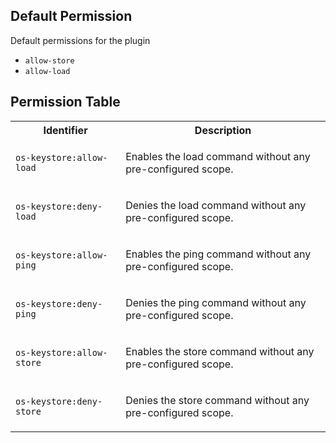 ## Default Permission

Default permissions for the plugin

- `allow-store`
- `allow-load`

## Permission Table

<table>
<tr>
<th>Identifier</th>
<th>Description</th>
</tr>


<tr>
<td>

`os-keystore:allow-load`

</td>
<td>

Enables the load command without any pre-configured scope.

</td>
</tr>

<tr>
<td>

`os-keystore:deny-load`

</td>
<td>

Denies the load command without any pre-configured scope.

</td>
</tr>

<tr>
<td>

`os-keystore:allow-ping`

</td>
<td>

Enables the ping command without any pre-configured scope.

</td>
</tr>

<tr>
<td>

`os-keystore:deny-ping`

</td>
<td>

Denies the ping command without any pre-configured scope.

</td>
</tr>

<tr>
<td>

`os-keystore:allow-store`

</td>
<td>

Enables the store command without any pre-configured scope.

</td>
</tr>

<tr>
<td>

`os-keystore:deny-store`

</td>
<td>

Denies the store command without any pre-configured scope.

</td>
</tr>
</table>
